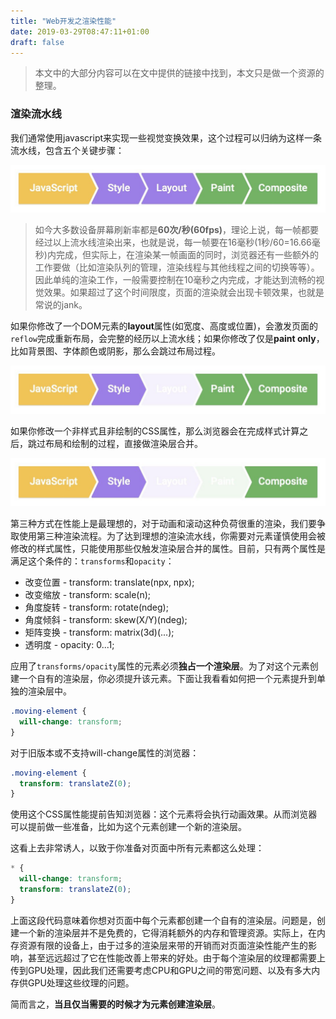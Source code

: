 ```yaml
---
title: "Web开发之渲染性能"
date: 2019-03-29T08:47:11+01:00
draft: false
---
```


>本文中的大部分内容可以在文中提供的链接中找到，本文只是做一个资源的整理。

### 渲染流水线

我们通常使用javascript来实现一些视觉变换效果，这个过程可以归纳为这样一条流水线，包含五个关键步骤：

![](frame-full.jpg)

>如今大多数设备屏幕刷新率都是**60次/秒(60fps)**，理论上说，每一帧都要经过以上流水线渲染出来，也就是说，每一帧要在16毫秒(1秒/60=16.66毫秒)内完成，但实际上，在渲染某一帧画面的同时，浏览器还有一些额外的工作要做（比如渲染队列的管理，渲染线程与其他线程之间的切换等等）。因此单纯的渲染工作，一般需要控制在10毫秒之内完成，才能达到流畅的视觉效果。如果超过了这个时间限度，页面的渲染就会出现卡顿效果，也就是常说的jank。

如果你修改了一个DOM元素的**layout**属性(如宽度、高度或位置)，会激发页面的`reflow`完成重新布局，会完整的经历以上流水线；如果你修改了仅是**paint only**，比如背景图、字体颜色或阴影，那么会跳过布局过程。

![](frame-no-layout.jpg)

如果你修改一个非样式且非绘制的CSS属性，那么浏览器会在完成样式计算之后，跳过布局和绘制的过程，直接做渲染层合并。

![](frame-no-layout-paint.jpg)

第三种方式在性能上是最理想的，对于动画和滚动这种负荷很重的渲染，我们要争取使用第三种渲染流程。为了达到理想的渲染流水线，你需要对元素谨慎使用会被修改的样式属性，只能使用那些仅触发渲染层合并的属性。目前，只有两个属性是满足这个条件的：`transforms`和`opacity`：

- 改变位置 - transform: translate(npx, npx);  
- 改变缩放 - transform: scale(n);  
- 角度旋转 - transform: rotate(ndeg);  
- 角度倾斜 - transform: skew(X/Y)(ndeg);  
- 矩阵变换 - transform: matrix(3d)(...);  
- 透明度 - opacity:   0...1;

应用了`transforms/opacity`属性的元素必须**独占一个渲染层**。为了对这个元素创建一个自有的渲染层，你必须提升该元素。下面让我看看如何把一个元素提升到单独的渲染层中。

``` css
.moving-element {
  will-change: transform;
}
```

对于旧版本或不支持will-change属性的浏览器：

``` css
.moving-element {
  transform: translateZ(0);
}
```

使用这个CSS属性能提前告知浏览器：这个元素将会执行动画效果。从而浏览器可以提前做一些准备，比如为这个元素创建一个新的渲染层。

这看上去非常诱人，以致于你准备对页面中所有元素都这么处理：

``` css
* {
  will-change: transform;
  transform: translateZ(0);
}
```

上面这段代码意味着你想对页面中每个元素都创建一个自有的渲染层。问题是，创建一个新的渲染层并不是免费的，它得消耗额外的内存和管理资源。实际上，在内存资源有限的设备上，由于过多的渲染层来带的开销而对页面渲染性能产生的影响，甚至远远超过了它在性能改善上带来的好处。由于每个渲染层的纹理都需要上传到GPU处理，因此我们还需要考虑CPU和GPU之间的带宽问题、以及有多大内存供GPU处理这些纹理的问题。

简而言之，**当且仅当需要的时候才为元素创建渲染层**。


























